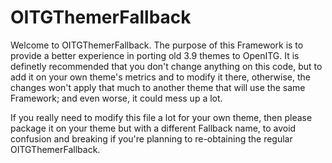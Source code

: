 # OITGThemerFallback
Welcome to OITGThemerFallback.
The purpose of this Framework is to provide a better experience in porting old 3.9 themes to OpenITG. It is definetly recommended that you don't change anything on this code, but to add it on your own theme's metrics and to modify it there, otherwise, the changes won't apply that much to another theme that will use the same Framework; and even worse, it could mess up a lot.

If you really need to modify this file a lot for your own theme, then please package it on your theme but with a different Fallback name, to avoid confusion and breaking if you're planning to re-obtaining the regular OITGThemerFallback.

